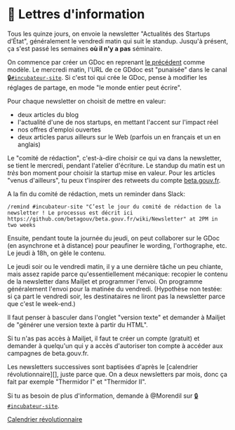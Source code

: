 # 💌 Lettres d'information

Tous les quinze jours, on envoie la newsletter "Actualités des Startups d’État", généralement le vendredi matin qui suit le standup. Jusqu'à présent, ça s'est passé les semaines **où il n'y a pas** séminaire.

On commence par créer un GDoc en reprenant [le précédent](https://docs.google.com/document/d/1_zB4Tid3wtsIYIInFx5QxVnUm6mm5erlfvXeUNMbXlE/edit#) comme modèle. Le mercredi matin, l'URL de ce GDdoc est "punaisée" dans le canal [🔒`#incubateur-site`](https://startups-detat.slack.com/messages/incubateur-site/). Si c'est toi qui crée le GDoc, pense à modifier les réglages de partage, en mode "le monde entier peut écrire".

Pour chaque newsletter on choisit de mettre en valeur:

* deux articles du blog
* l'actualité d'une de nos startups, en mettant l'accent sur l'impact réel
* nos offres d'emploi ouvertes
* deux articles parus ailleurs sur le Web \(parfois un en français et un en anglais\)

Le "comité de rédaction", c'est-à-dire choisir ce qui va dans la newsletter, se tient le mercredi, pendant l'atelier d'écriture. Le standup du matin est un _très_ bon moment pour choisir la startup mise en valeur. Pour les articles "venus d'ailleurs", tu peux t'inspirer des retweets du compte [beta.gouv.fr](https://twitter.com/BetaGouv).

A la fin du comité de rédaction, mets un reminder dans Slack:

`/remind #incubateur-site "C’est le jour du comité de rédaction de la newsletter ! Le processus est décrit ici https://github.com/betagouv/beta.gouv.fr/wiki/Newsletter" at 2PM in two weeks`

Ensuite, pendant toute la journée du jeudi, on peut collaborer sur le GDoc \(en asynchrone et à distance\) pour peaufiner le wording, l'orthographe, etc. Le jeudi à 18h, on gèle le contenu.

Le jeudi soir ou le vendredi matin, il y a une dernière tâche un peu chiante, mais assez rapide parce qu'essentiellement mécanique: recopier le contenu de la newsletter dans Mailjet et programmer l'envoi. On programme généralement l'envoi pour la matinée du vendredi. \(Hypothèse non testée: si ça part le vendredi soir, les destinataires ne liront pas la newsletter parce que c'est le week-end.\)

Il faut penser à basculer dans l'onglet "version texte" et demander à Mailjet de "générer une version texte à partir du HTML".

Si tu n'as pas accès à Mailjet, il faut te créer un compte \(gratuit\) et demander à quelqu'un qui y a accès d'autoriser ton compte à accéder aux campagnes de beta.gouv.fr.

Les newsletters successives sont baptisées d'après le \[calendrier révolutionnaire\]\[\], juste parce que. On a deux newsletters par mois, donc ça fait par exemple "Thermidor I" et "Thermidor II".

Si tu as besoin de plus d'information, demande à @Morendil sur [🔒`#incubateur-site`](https://startups-detat.slack.com/messages/incubateur-site/).

[Calendrier révolutionnaire](https://fr.wikipedia.org/wiki/Calendrier_r%C3%A9publicain) 

